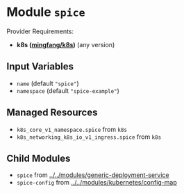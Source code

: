 
# Module `spice`

Provider Requirements:
* **k8s ([mingfang/k8s](https://registry.terraform.io/providers/mingfang/k8s/latest))** (any version)

## Input Variables
* `name` (default `"spice"`)
* `namespace` (default `"spice-example"`)

## Managed Resources
* `k8s_core_v1_namespace.spice` from `k8s`
* `k8s_networking_k8s_io_v1_ingress.spice` from `k8s`

## Child Modules
* `spice` from [../../modules/generic-deployment-service](../../modules/generic-deployment-service)
* `spice-config` from [../../modules/kubernetes/config-map](../../modules/kubernetes/config-map)

